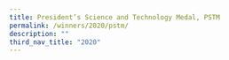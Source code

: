 ```yaml
---
title: President’s Science and Technology Medal, PSTM
permalink: /winners/2020/pstm/
description: ""
third_nav_title: "2020"
---
```


